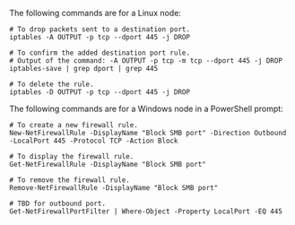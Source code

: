 The following commands are for a Linux node:

```
# To drop packets sent to a destination port.
iptables -A OUTPUT -p tcp --dport 445 -j DROP

# To confirm the added destination port rule.
# Output of the command: -A OUTPUT -p tcp -m tcp --dport 445 -j DROP
iptables-save | grep dport | grep 445

# To delete the rule.
iptables -D OUTPUT -p tcp --dport 445 -j DROP
```

The following commands are for a Windows node in a PowerShell prompt:

```
# To create a new firewall rule.
New-NetFirewallRule -DisplayName "Block SMB port" -Direction Outbound -LocalPort 445 -Protocol TCP -Action Block

# To display the firewall rule.
Get-NetFirewallRule -DisplayName "Block SMB port"

# To remove the firewall rule.
Remove-NetFirewallRule -DisplayName "Block SMB port"

# TBD for outbound port.
Get-NetFirewallPortFilter | Where-Object -Property LocalPort -EQ 445
```
